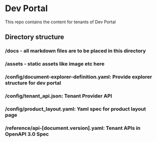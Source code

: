 # Dev Portal

This repo contains the content for tenants of Dev Portal


## Directory structure

### /docs - all markdown files are to be placed in this directory
### /assets -  static assets like image etc here
### /config/document-explorer-definition.yaml: Provide explorer structure for dev portal    
### /config/tenant_api.json: Tenant Provider API 
### /config/product_layout.yaml: Yaml spec for product layout page
### /reference/api-[document.version].yaml: Tenant APIs in OpenAPI 3.0 Spec


